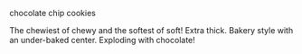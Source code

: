 chocolate chip cookies 

The chewiest of chewy and the softest of soft!
Extra thick.
Bakery style with an under-baked center.
Exploding with chocolate!